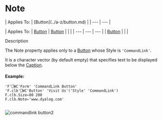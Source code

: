 




<h1 class="heading"><span class="name">Note</span></h1>
| Applies To: | [Button](../a-z/button.md) |
| --- | ---  |

| Applies To: | [Button](../a-z/button.md) | [Button](../a-z/button.md) |  |  |
| --- | --- | ---  |
| [Button](../a-z/button.md) |  |  |


Description


The Note property applies only to a [Button](../a-z/button.md) whose Style is `'CommandLink'`.


It is a character vector (by default empty) that specifies text to be displayed below the [Caption](../a-z/caption.md).

#### Example:
```apl
'F'⎕WC'Form' 'CommandLink Button'
'F.clb'⎕WC'Button' 'Visit Us'('Style' 'CommandLink')  
F.clb.Size←80 200
F.clb.Note←'www.dyalog.com'
 
```


![commandlink button2](../img/commandlink-button2.png)



